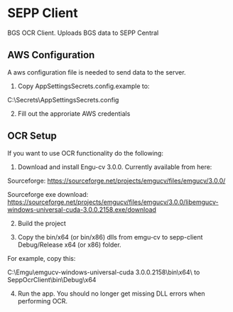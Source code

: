 SEPP Client
===========

BGS OCR Client. Uploads BGS data to SEPP Central

AWS Configuration
-----------------

A aws configuration file is needed to send data to the server. 

1) Copy AppSettingsSecrets.config.example to:


C:\Secrets\AppSettingsSecrets.config

2) Fill out the approriate AWS credentials


OCR Setup
---------

If you want to use OCR functionality do the following:

1) Download and install Engu-cv 3.0.0. Currently available from here:

Sourceforge:
https://sourceforge.net/projects/emgucv/files/emgucv/3.0.0/

Sourceforge exe download:
https://sourceforge.net/projects/emgucv/files/emgucv/3.0.0/libemgucv-windows-universal-cuda-3.0.0.2158.exe/download

2) Build the project

3) Copy the bin/x64 (or bin/x86) dlls from emgu-cv to sepp-client Debug/Release x64 (or x86) folder.

For example, copy this:

C:\Emgu\emgucv-windows-universal-cuda 3.0.0.2158\bin\x64\ to SeppOcrClient\bin\Debug\x64

4) Run the app. You should no longer get missing DLL errors when performing OCR.

